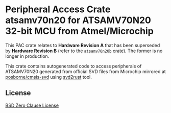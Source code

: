 # Peripheral Access Crate atsamv70n20 for ATSAMV70N20 32-bit MCU from Atmel/Microchip

This PAC crate relates to **Hardware Revision A** that has been superseded by **Hardware Revision B** (refer to the [`atsamv70n20b`](https://https://crates.io/crates/atsamv70n20b) crate). The former is no longer in production.

This crate contains autogenerated code to access peripherals of ATSAMV70N20 generated from official SVD files from Microchip mirrored at [posborne/cmsis-svd](https://github.com/posborne/cmsis-svd) using [svd2rust](https://github.com/rust-embedded/svd2rust/) tool.

## License

[BSD Zero Clause License](https://choosealicense.com/licenses/0bsd/)

